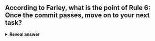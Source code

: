## According to Farley, what is the point of Rule 6: Once the commit passes, move on to your next task?
<details>
<summary><b>Reveal answer</b></summary>
Automated testing frees up time to do new, useful work
</details>

